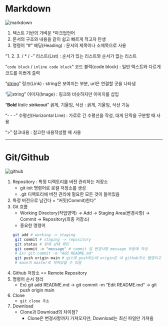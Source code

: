 # Markdown
![markdown](https://encrypted-tbn0.gstatic.com/images?q=tbn:ANd9GcQiQMEbm2XbuvKKkZkC8NAWDBWC07zIsFIQpfgDQfHcHr8ill9YMovcn8etShjtwBiuRDk&usqp=CAU)

1. 텍스트 기반의 가벼운 *마크업언어
2. 문서의 구조와 내용을 같이 쉽고 빠르게 적고자 탄생
3. 명령어
   “#” 헤딩(Heading) : 문서의 제목이나 소제목으로 사용

“1. 2. 3. / * / -” 리스트(List) : 순서가 있는 리스트와 순서가 없는 리스트

“```code block``` / `inline code block`" 코드 블럭(code block) : 일반 텍스트와 다르게 코드를 이쁘게 출력

“[string](url)” 링크(Link) : string은 보여지는 부분, url은 연결할 곳을 나타냄

“![string](img_url)” 이미지(Image) : 링크와 비슷하지만 이미지를 삽입

“**Bold** *Italic* ~~strikeout~~” 굵게, 기울임, 삭선 : 굵게, 기울임, 삭선 기능

“- - -” 수평선(Horizontal Line) : 가로로 긴 수평선을 작성, 대게 단락을 구분할 때 사용

“>” 참고내용 : 참고한 내용작성할 때 사용

---

# Git/Github
![github](https://miro.medium.com/max/1400/0*ZLfPdBuEy3SgJscw.jpg)

1. Repository : 특정 디렉토리를 버전 관리하는 저장소
   - git init 명령어로 로컬 저장소를 생성
   - .git 디렉토리에 버전 관리에 필요한 모든 것이 들어있음
2. 특정 버전으로 남긴다 = “커밋(Commit)한다”
3. Git 흐름
   - Working Directory(작업영역) → Add → Staging Area(변경사항) → Commit → Repository(최종 저장소)
   - 중요한 명령어
   ```bash
   git add # working -> staging
    git commit # staging -> repository
    git status # 현재 상태 확인
    git commit -m "message" # commit 및 변경사항 message 부분에 작성
    # Ex) git commit -m "Add README.md"
    git push origin main # git에 push하는데 origin은 내 github주소 별명이고 main은 사용자 이름
    # main이 master로 적혀있을 수 있음
    ```
4. Github 저장소 == Remote Repository
5. 명령어 순서 정리
   - Ex) git add README.md → git commit -m “Edit README.md” → git push origin main
6. Clone
   - `git clone 주소`
7. Download
   - Clone과 Download의 차이점?
        - Clone은 변경사항까지 가져오지만, Download는 최신 파일만 가져옴